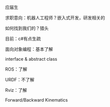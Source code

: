 应届生

求职意向：机器人工程师？嵌入式开发，研发相关的

如何找到我们的？猎头

目前：c#有点生疏

面向对象编程：基本了解

interface & abstract class

ROS：了解

URDF：不了解

Rviz：了解

Forward/Backward Kinematics

